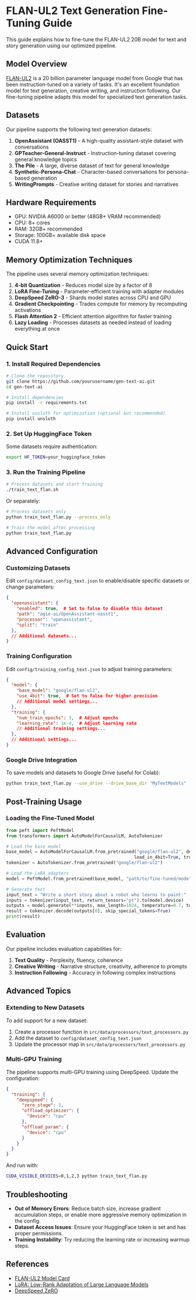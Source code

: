# FLAN-UL2 Text Generation Fine-Tuning Guide

This guide explains how to fine-tune the FLAN-UL2 20B model for text and story generation using our optimized pipeline.

## Model Overview

[FLAN-UL2](https://huggingface.co/google/flan-ul2) is a 20 billion parameter language model from Google that has been instruction-tuned on a variety of tasks. It's an excellent foundation model for text generation, creative writing, and instruction following. Our fine-tuning pipeline adapts this model for specialized text generation tasks.

## Datasets

Our pipeline supports the following text generation datasets:

1. **OpenAssistant (OASST1)** - A high-quality assistant-style dataset with conversations
2. **GPTeacher-General-Instruct** - Instruction-tuning dataset covering general knowledge topics
3. **The Pile** - A large, diverse dataset of text for general knowledge
4. **Synthetic-Persona-Chat** - Character-based conversations for persona-based generation
5. **WritingPrompts** - Creative writing dataset for stories and narratives

## Hardware Requirements

- GPU: NVIDIA A6000 or better (48GB+ VRAM recommended)
- CPU: 8+ cores
- RAM: 32GB+ recommended
- Storage: 100GB+ available disk space
- CUDA 11.8+

## Memory Optimization Techniques

The pipeline uses several memory optimization techniques:

1. **4-bit Quantization** - Reduces model size by a factor of 8
2. **LoRA Fine-Tuning** - Parameter-efficient training with adapter modules
3. **DeepSpeed ZeRO-3** - Shards model states across CPU and GPU
4. **Gradient Checkpointing** - Trades compute for memory by recomputing activations
5. **Flash Attention 2** - Efficient attention algorithm for faster training
6. **Lazy Loading** - Processes datasets as needed instead of loading everything at once

## Quick Start

### 1. Install Required Dependencies

```bash
# Clone the repository
git clone https://github.com/yourusername/gen-text-ai.git
cd gen-text-ai

# Install dependencies
pip install -r requirements.txt

# Install unsloth for optimization (optional but recommended)
pip install unsloth
```

### 2. Set Up HuggingFace Token

Some datasets require authentication:

```bash
export HF_TOKEN=your_huggingface_token
```

### 3. Run the Training Pipeline

```bash
# Process datasets and start training
./train_text_flan.sh
```

Or separately:

```bash
# Process datasets only
python train_text_flan.py --process_only

# Train the model after processing
python train_text_flan.py
```

## Advanced Configuration

### Customizing Datasets

Edit `config/dataset_config_text.json` to enable/disable specific datasets or change parameters:

```json
{
  "openassistant": {
    "enabled": true,  # Set to false to disable this dataset
    "path": "agie-ai/OpenAssistant-oasst1",
    "processor": "openassistant",
    "split": "train"
  },
  // Additional datasets...
}
```

### Training Configuration

Edit `config/training_config_text.json` to adjust training parameters:

```json
{
  "model": {
    "base_model": "google/flan-ul2",
    "use_4bit": true,  # Set to false for higher precision
    // Additional model settings...
  },
  "training": {
    "num_train_epochs": 3,  # Adjust epochs
    "learning_rate": 1e-4,  # Adjust learning rate
    // Additional training settings...
  },
  // Additional settings...
}
```

### Google Drive Integration

To save models and datasets to Google Drive (useful for Colab):

```bash
python train_text_flan.py --use_drive --drive_base_dir "MyTextModels"
```

## Post-Training Usage

### Loading the Fine-Tuned Model

```python
from peft import PeftModel
from transformers import AutoModelForCausalLM, AutoTokenizer

# Load the base model
base_model = AutoModelForCausalLM.from_pretrained("google/flan-ul2", device_map="auto",
                                                 load_in_4bit=True, trust_remote_code=True)
tokenizer = AutoTokenizer.from_pretrained("google/flan-ul2")

# Load the LoRA adapters
model = PeftModel.from_pretrained(base_model, "path/to/fine-tuned/model")

# Generate text
input_text = "Write a short story about a robot who learns to paint:"
inputs = tokenizer(input_text, return_tensors="pt").to(model.device)
outputs = model.generate(**inputs, max_length=1024, temperature=0.7, top_p=0.9)
result = tokenizer.decode(outputs[0], skip_special_tokens=True)
print(result)
```

## Evaluation

Our pipeline includes evaluation capabilities for:

1. **Text Quality** - Perplexity, fluency, coherence
2. **Creative Writing** - Narrative structure, creativity, adherence to prompts
3. **Instruction Following** - Accuracy in following complex instructions

## Advanced Topics

### Extending to New Datasets

To add support for a new dataset:

1. Create a processor function in `src/data/processors/text_processors.py`
2. Add the dataset to `config/dataset_config_text.json`
3. Update the processor map in `src/data/processors/text_processors.py`

### Multi-GPU Training

The pipeline supports multi-GPU training using DeepSpeed. Update the configuration:

```json
{
  "training": {
    "deepspeed": {
      "zero_stage": 3,
      "offload_optimizer": {
        "device": "cpu"
      },
      "offload_param": {
        "device": "cpu"
      }
    }
  }
}
```

And run with:

```bash
CUDA_VISIBLE_DEVICES=0,1,2,3 python train_text_flan.py
```

## Troubleshooting

- **Out of Memory Errors**: Reduce batch size, increase gradient accumulation steps, or enable more aggressive memory optimization in the config.
- **Dataset Access Issues**: Ensure your HuggingFace token is set and has proper permissions.
- **Training Instability**: Try reducing the learning rate or increasing warmup steps.

## References

- [FLAN-UL2 Model Card](https://huggingface.co/google/flan-ul2)
- [LoRA: Low-Rank Adaptation of Large Language Models](https://arxiv.org/abs/2106.09685)
- [DeepSpeed ZeRO](https://www.deepspeed.ai/tutorials/zero/)
